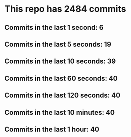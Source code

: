 # This repo has 2484 commits

## Commits in the last 1 second: 6
## Commits in the last 5 seconds: 19
## Commits in the last 10 seconds: 39
## Commits in the last 60 seconds: 40
## Commits in the last 120 seconds: 40
## Commits in the last 10 minutes: 40
## Commits in the last 1 hour: 40

